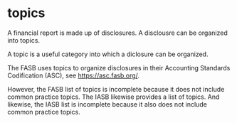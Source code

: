 # topics
A financial report is made up of disclosures.  A disclousre can be organized into topics.

A topic is a useful category into which a diclosure can be organized.

The FASB uses topics to organize disclosures in their Accounting Standards Codification (ASC), see https://asc.fasb.org/.

However, the FASB list of topics is incomplete because it does not include common practice topics.  The IASB likewise provides a list of topics.  And likewise, the IASB list is incomplete because it also does not include common practice topics.
